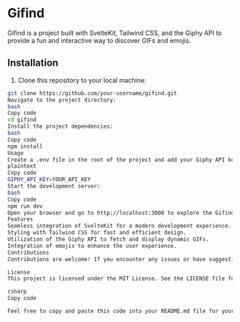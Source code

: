 # Gifind

Gifind is a project built with SvelteKit, Tailwind CSS, and the Giphy API to provide a fun and interactive way to discover GIFs and emojis.

## Installation

1. Clone this repository to your local machine:

```bash
git clone https://github.com/your-username/gifind.git
Navigate to the project directory:
bash
Copy code
cd gifind
Install the project dependencies:
bash
Copy code
npm install
Usage
Create a .env file in the root of the project and add your Giphy API key:
plaintext
Copy code
GIPHY_API_KEY=YOUR_API_KEY
Start the development server:
bash
Copy code
npm run dev
Open your browser and go to http://localhost:3000 to explore the Gifind application.
Features
Seamless integration of SvelteKit for a modern development experience.
Styling with Tailwind CSS for fast and efficient design.
Utilization of the Giphy API to fetch and display dynamic GIFs.
Integration of emojis to enhance the user experience.
Contributions
Contributions are welcome! If you encounter any issues or have suggestions for improvements, please create an issue or submit a pull request.

License
This project is licensed under the MIT License. See the LICENSE file for details.

csharp
Copy code

Feel free to copy and paste this code into your README.md file for your "Gifind" project. You can customize it further with additional information or formatting as needed.